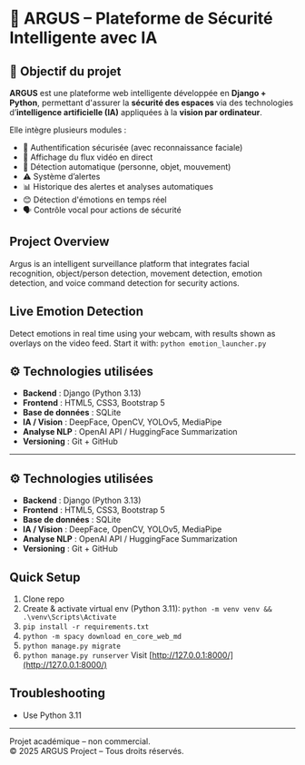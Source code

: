 # 🧠 ARGUS – Plateforme de Sécurité Intelligente avec IA

## 🎯 Objectif du projet

**ARGUS** est une plateforme web intelligente développée en **Django + Python**, permettant d'assurer la **sécurité des espaces** via des technologies d’**intelligence artificielle (IA)** appliquées à la **vision par ordinateur**.

Elle intègre plusieurs modules :

- 🔐 Authentification sécurisée (avec reconnaissance faciale)
- 🎥 Affichage du flux vidéo en direct
- 🤖 Détection automatique (personne, objet, mouvement)
- ⚠️ Système d’alertes
- 📊 Historique des alertes et analyses automatiques
- 😊 Détection d'émotions en temps réel
- 🗣️ Contrôle vocal pour actions de sécurité

## Project Overview

Argus is an intelligent surveillance platform that integrates facial recognition, object/person detection, movement detection, emotion detection, and voice command detection for security actions.

## Live Emotion Detection

Detect emotions in real time using your webcam, with results shown as overlays on the video feed.
Start it with: `python emotion_launcher.py`

## ⚙️ Technologies utilisées

- **Backend** : Django (Python 3.13)
- **Frontend** : HTML5, CSS3, Bootstrap 5
- **Base de données** : SQLite
- **IA / Vision** : DeepFace, OpenCV, YOLOv5, MediaPipe
- **Analyse NLP** : OpenAI API / HuggingFace Summarization
- **Versioning** : Git + GitHub

---

## ⚙️ Technologies utilisées

- **Backend** : Django (Python 3.13)
- **Frontend** : HTML5, CSS3, Bootstrap 5
- **Base de données** : SQLite
- **IA / Vision** : DeepFace, OpenCV, YOLOv5, MediaPipe
- **Analyse NLP** : OpenAI API / HuggingFace Summarization
- **Versioning** : Git + GitHub

## Quick Setup

1. Clone repo
2. Create & activate virtual env (Python 3.11):
   `python -m venv venv && .\venv\Scripts\Activate`
3. `pip install -r requirements.txt`
4. `python -m spacy download en_core_web_md`
4. `python manage.py migrate`
5. `python manage.py runserver`
   Visit [http://127.0.0.1:8000/](http://127.0.0.1:8000/)

## Troubleshooting

- Use Python 3.11

---

Projet académique – non commercial.  
© 2025 ARGUS Project – Tous droits réservés.
